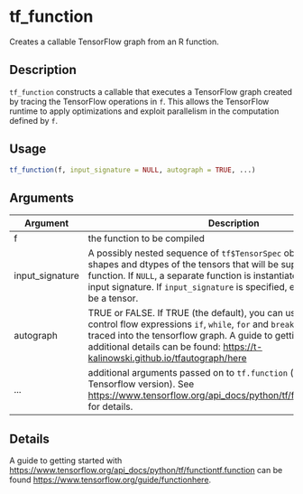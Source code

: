 # tf_function


Creates a callable TensorFlow graph from an R function.




## Description

``tf_function`` constructs a callable that executes a TensorFlow graph created
by tracing the TensorFlow operations in ``f``. This allows the TensorFlow
runtime to apply optimizations and exploit parallelism in the computation
defined by ``f``.





## Usage
```r
tf_function(f, input_signature = NULL, autograph = TRUE, ...)
```




## Arguments


Argument      |Description
------------- |----------------
f | the function to be compiled
input_signature | A possibly nested sequence of ``tf$TensorSpec`` objects specifying the shapes and dtypes of the tensors that will be supplied to this function. If ``NULL``, a separate function is instantiated for each inferred input signature. If ``input_signature`` is specified, every input to ``f`` must be a tensor.
autograph | TRUE or FALSE. If TRUE (the default), you can use tensors in R control flow expressions ``if``, ``while``, ``for`` and ``break`` and they will be traced into the tensorflow graph. A guide to getting started and additional details can be found: https://t-kalinowski.github.io/tfautograph/here
... | additional arguments passed on to ``tf.function`` (vary based on Tensorflow version). See https://www.tensorflow.org/api_docs/python/tf/function#args_1here for details.




## Details

A guide to getting started with
https://www.tensorflow.org/api_docs/python/tf/functiontf.function can
be found https://www.tensorflow.org/guide/functionhere.






